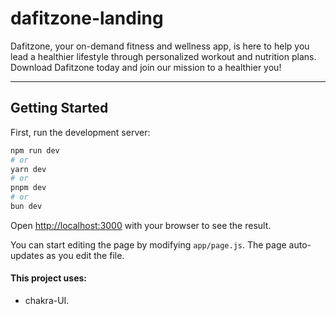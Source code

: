 # dafitzone-landing

Dafitzone, your on-demand fitness and wellness app, is here to help you lead a healthier lifestyle through personalized workout and nutrition plans. Download Dafitzone today and join our mission to a healthier you!

---

## Getting Started

First, run the development server:

```bash
npm run dev
# or
yarn dev
# or
pnpm dev
# or
bun dev
```

Open [http://localhost:3000](http://localhost:3000) with your browser to see the result.

You can start editing the page by modifying `app/page.js`. The page auto-updates as you edit the file.

#### This project uses:

- chakra-UI.
